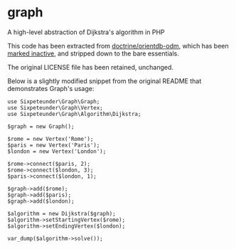 # graph
A high-level abstraction of Dijkstra's algorithm in PHP

This code has been extracted from [doctrine/orientdb-odm](https://github.com/doctrine/orientdb-odm), 
which has been [marked inactive](https://www.doctrine-project.org/projects.html#inactive-projects),
and stripped down to the bare essentials.

The original LICENSE file has been retained, unchanged.

Below is a slightly modified snippet from the original README that demonstrates Graph's usage:

```
use Sixpeteunder\Graph\Graph;
use Sixpeteunder\Graph\Vertex;
use Sixpeteunder\Graph\Algorithm\Dijkstra;

$graph = new Graph();

$rome = new Vertex('Rome');
$paris = new Vertex('Paris');
$london = new Vertex('London');

$rome->connect($paris, 2);
$rome->connect($london, 3);
$paris->connect($london, 1);

$graph->add($rome);
$graph->add($paris);
$graph->add($london);

$algorithm = new Dijkstra($graph);
$algorithm->setStartingVertex($rome);
$algorithm->setEndingVertex($london);

var_dump($algorithm->solve());
```
